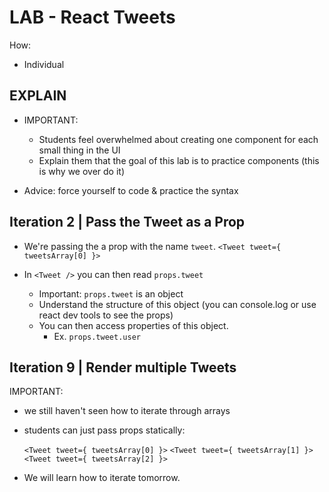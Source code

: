 

# LAB - React Tweets


How:
- Individual





## EXPLAIN

<!-- @IMPORTANT -->

- IMPORTANT: 
  - Students feel overwhelmed about creating one component for each small thing in the UI
  - Explain them that the goal of this lab is to practice components (this is why we over do it)

- Advice: force yourself to code & practice the syntax

<!-- @IMPORTANT -->



## Iteration 2 | Pass the Tweet as a Prop

  - We're passing the a prop with the name `tweet`.
    `<Tweet tweet={ tweetsArray[0] }>`

  - In `<Tweet />` you can then read `props.tweet`
    - Important: `props.tweet` is an object
    - Understand the structure of this object (you can console.log or use react dev tools to see the props)
    - You can then access properties of this object.
      - Ex. `props.tweet.user`


## Iteration 9 | Render multiple Tweets

IMPORTANT: 
  - we still haven't seen how to iterate through arrays
  - students can just pass props statically:

    `<Tweet tweet={ tweetsArray[0] }>`
    `<Tweet tweet={ tweetsArray[1] }>`
    `<Tweet tweet={ tweetsArray[2] }>`

  - We will learn how to iterate tomorrow.


